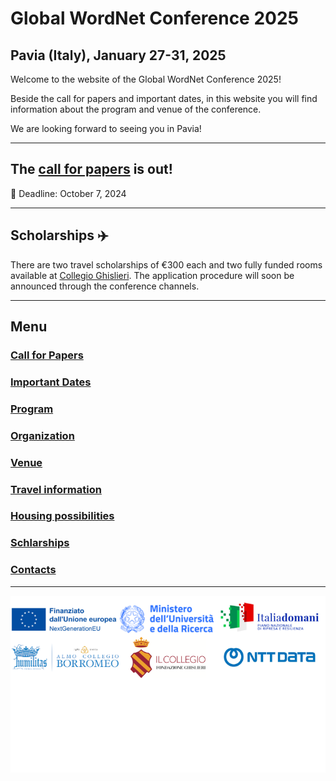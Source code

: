# Global WordNet Conference 2025
## Pavia (Italy), January 27-31, 2025

Welcome to the website of the Global WordNet Conference 2025!

Beside the call for papers and important dates, in this website you will find information about the program and venue of the conference. 

We are looking forward to seeing you in Pavia!

---
## The [call for papers](cfp.md) is out! 

📆 Deadline: October 7, 2024

---

## Scholarships ✈️
There are two travel scholarships of €300 each and two fully funded rooms available at [Collegio Ghislieri](https://www.ghislieri.it/). The application procedure will soon be announced through the conference channels.

--- 

## Menu

### [Call for Papers](cfp.md)
### [Important Dates](dates.md)
### [Program](program.md)
### [Organization](organization.md)
### [Venue](venue.md)
### [Travel information](travel.md)
### [Housing possibilities](housing.md)
### [Schlarships](scholarship.md)
### [Contacts](contacts.md)

---

<img src="loghiGWC/loghiuniti5.png">



